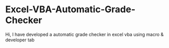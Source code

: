 # Excel-VBA-Automatic-Grade-Checker
Hi, I have developed a automatic grade checker in excel vba using macro &amp; developer tab
